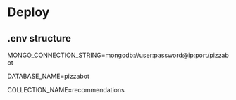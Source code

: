 # Deploy

## .env structure
MONGO_CONNECTION_STRING=mongodb://user:password@ip:port/pizzabot

DATABASE_NAME=pizzabot

COLLECTION_NAME=recommendations